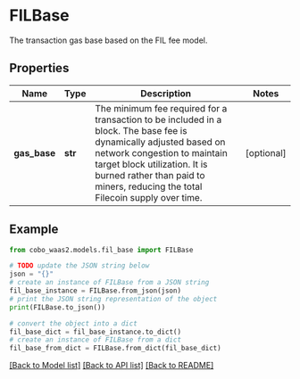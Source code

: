 # FILBase

The transaction gas base based on the FIL fee model.

## Properties

Name | Type | Description | Notes
------------ | ------------- | ------------- | -------------
**gas_base** | **str** | The minimum fee required for a transaction to be included in a block. The base fee is dynamically adjusted based on network congestion to maintain target block utilization. It is burned rather than paid to miners, reducing the total Filecoin supply over time. | [optional] 

## Example

```python
from cobo_waas2.models.fil_base import FILBase

# TODO update the JSON string below
json = "{}"
# create an instance of FILBase from a JSON string
fil_base_instance = FILBase.from_json(json)
# print the JSON string representation of the object
print(FILBase.to_json())

# convert the object into a dict
fil_base_dict = fil_base_instance.to_dict()
# create an instance of FILBase from a dict
fil_base_from_dict = FILBase.from_dict(fil_base_dict)
```
[[Back to Model list]](../README.md#documentation-for-models) [[Back to API list]](../README.md#documentation-for-api-endpoints) [[Back to README]](../README.md)


